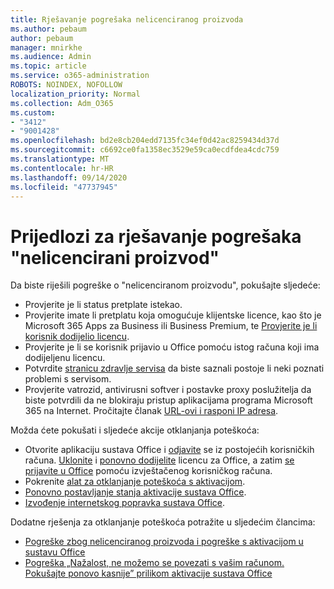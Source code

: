 ```yaml
---
title: Rješavanje pogrešaka nelicenciranog proizvoda
ms.author: pebaum
author: pebaum
manager: mnirkhe
ms.audience: Admin
ms.topic: article
ms.service: o365-administration
ROBOTS: NOINDEX, NOFOLLOW
localization_priority: Normal
ms.collection: Adm_O365
ms.custom:
- "3412"
- "9001428"
ms.openlocfilehash: bd2e8cb204edd7135fc34ef0d42ac8259434d37d
ms.sourcegitcommit: c6692ce0fa1358ec3529e59ca0ecdfdea4cdc759
ms.translationtype: MT
ms.contentlocale: hr-HR
ms.lasthandoff: 09/14/2020
ms.locfileid: "47737945"
---
```

# <a name="suggestions-for-solving-unlicensed-product-errors"></a>Prijedlozi za rješavanje pogrešaka "nelicencirani proizvod"

Da biste riješili pogreške o "nelicenciranom proizvodu", pokušajte sljedeće:

- Provjerite je li status pretplate istekao.
- Provjerite imate li pretplatu koja omogućuje klijentske licence, kao što je Microsoft 365 Apps za Business ili Business Premium, te [Provjerite je li korisnik dodijelio licencu](https://docs.microsoft.com/microsoft-365/admin/add-users/add-users). 
- Provjerite je li se korisnik prijavio u Office pomoću istog računa koji ima dodijeljenu licencu.
- Potvrdite [stranicu zdravlje servisa](https://docs.microsoft.com/office365/enterprise/view-service-health) da biste saznali postoje li neki poznati problemi s servisom.
- Provjerite vatrozid, antivirusni softver i postavke proxy poslužitelja da biste potvrdili da ne blokiraju pristup aplikacijama programa Microsoft 365 na Internet. Pročitajte članak [URL-ovi i rasponi IP adresa](https://docs.microsoft.com/office365/enterprise/urls-and-ip-address-ranges).

Možda ćete pokušati i sljedeće akcije otklanjanja poteškoća: 

- Otvorite aplikaciju sustava Office i [odjavite](https://support.office.com/article/5a20dc11-47e9-4b6f-945d-478cb6d92071) se iz postojećih korisničkih računa. [Uklonite](https://docs.microsoft.com/microsoft-365/admin/manage/remove-licenses-from-users) i [ponovno dodijelite](https://docs.microsoft.com/microsoft-365/admin/manage/assign-licenses-to-users) licencu za Office, a zatim [se prijavite u Office](https://support.office.com/article/628ea040-f265-49de-b986-be09c3ebf8a9) pomoću izvještačenog korisničkog računa.
- Pokrenite [alat za otklanjanje poteškoća s aktivacijom](https://aka.ms/SARA-OfficeActivation-Alchemy).
- [Ponovno postavljanje stanja aktivacije sustava Office](https://docs.microsoft.com/office365/troubleshoot/activation/reset-office-365-proplus-activation-state). 
- [Izvođenje internetskog popravka sustava Office](https://support.office.com/Article/7821d4b6-7c1d-4205-aa0e-a6b40c5bb88b).

Dodatne rješenja za otklanjanje poteškoća potražite u sljedećim člancima: 

- [Pogreške zbog nelicenciranog proizvoda i pogreške s aktivacijom u sustavu Office](https://support.office.com/Article/0d23d3c0-c19c-4b2f-9845-5344fedc4380)
- [Pogreška „Nažalost, ne možemo se povezati s vašim računom. Pokušajte ponovo kasnije” prilikom aktivacije sustava Office](https://docs.microsoft.com/office/troubleshoot/activation-installation/issue-when-activate-office-from-office-365)